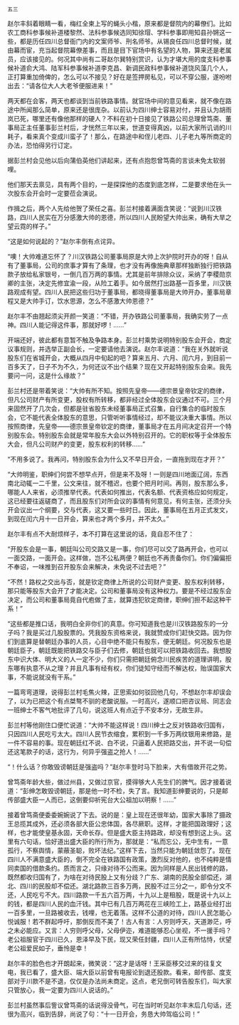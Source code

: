     五三 

   赵尔丰斜着眼睛一看，梅红全柬上写的蝇头小楷，原来都是督院内的幕僚们。比如农工商科参事候补道楼黎然、法科参事候选同知徐瑁、学科参事即用知县孙锵这一些，都是历任四川总督衙门内的文案师爷、刑名师爷。从锡良任四川总督时候，就由幕而宦，充当起督院幕僚差事，而且是目下官场中有名望的人物，算来还是老属员，应该接见的。何况其中尚有二哥赵尔巽特别赏识，认为才堪大用的度支科参事候补道俞大鸿、陆军科参事候补道李克昌、新调民政科参事候补道饶风藻几个人，正打算重加倚俾的，怎么可以不接见？好在是签押房私见，可以不穿公服，遂吩咐出去：“请各位大人大老爷便服进来！”

   两天都在会客，两天也都谈到当前铁路事情。就官场中间的意见看来，就不像在路途中所闻那么简单，原来还是很庞杂。以前认为四川绅士容易对付，并且认为胡雨岚已死，哪里还有像他那样的硬人？不料在初十日接见了铁路公司总理曾笃斋、董事局正主任董事彭兰村后，才恍然三年以来，世道变得真凶，以前大家所讥诮的川耗子，看来真个变成川蛮子了！那么，在路途中和侄儿老四、儿子老九等所商定的办法，恐怕得另行订定。

   据彭兰村会见他以后向蒲伯英他们讲起来，还有点抱怨曾笃斋的言谈未免太软弱哩。

   他们那天去禀见，具有两个目的，一是探探他的态度到底怎样，二是要求他在头一次股东会开会时一定要莅会演说。

   作揖之后，两个人先给他贺了荣任之喜。彭兰村接着满面含笑说：“说到川汉铁路，四川人民实在万分感激大帅的恩德，所以四川人民盼望大帅出来，确有大旱之望云霓的样子。”

   “这是如何说起的？”赵尔丰倒有点诧异。

   “噢！大帅难道忘怀了？川汉铁路公司董事局原是大帅上次护院时开办的呀！自从有了董事局，公司的庶事才算有了条理，也才没有再像施典章那样独断独行把铁路款子放给私家银号，一倒几百万两的事情。尤其是前年排除众议，采纳了李稷勋京卿的主张，决定先修宜渝一段，从险工着手。如今居然打出路基一百多里，川汉铁路观成有望。四川人民把这些归功于董事局，都晓得董事局是大帅开办，董事局章程又是大帅手订，饮水思源，怎么不感激大帅恩德？”

   赵尔丰不由翘起须尖开颜一笑道：“不错，开办铁路公司董事局，我确实劳了一点神。四川人能记得这件事，那就好啰！……”

   开端还好，彼此都有意暂不触及争路本身。彭兰村乘势说明特别股东会开会，商定议事规则，并选举正副会长，一定要请他去演说。赵尔丰说道：“我在关外就听说股东们在省城开会，大概从四月中旬起的吧？算来五月、六月、闰六月，到目前一百多天了，日子不为不久，为何还议不出个结果？现在又开起特别股东会来。我先要问一问，这是什么缘故？”

   彭兰村还是带着笑说：“大帅有所不知。按照先皇帝——德宗景皇帝钦定的商律，但凡公司财产有所变更，股权有所转移，都非经过全体股东会议通过不可。三个月来固然开了几次会，但都是驻省股东未经董事局正式召集，自行集合的临时股东会，它不能代表全体股东的意思，只管听听事情经过，却不能议决重大事情。所以按照商律，先皇帝——德宗景皇帝钦定的商律，董事局才在五月间决定召开一个特别股东会。特别股东会就是常年股东大会以外特别召开的。它的职权等于全体股东大会，但凡公司财产的变更，股东权利的转移……”

   “不用多说了。我再问，特别股东会为什么又不早日开会，一直拖到现在才开？”

   “大帅明鉴，职绅们何尝不想早点开，但是来不及呀！一则是四川地面辽阔，东西南北动辄一二千里，公文来往，就不稽迟，也要个把月时间。再则，股东那么多，哪能人人来省，必须推举代表。代表如何推出，代表名额、代表资格应如何规定，这已经要往返磋商了，而且股东们对所会议的事情有何意见，有何主张，还须分头开会议出一个纲要，交与代表，这又要一些时日。因此，董事局在五月正式发文，到现在闰六月十一日开会，算来也才两个多月，并不太久。”

   赵尔丰有点不大耐烦样子，本不打算在这里说的话，竟自忍不住了：

   “开股东会是一事，朝廷叫公司交路又是一事，你们尽可以交了路再开会，也可以一面交路，一面开会。这样做，岂不公私两便？朝廷也不再责备你们。你们偏偏拒不奉诏，一味推到召开股东会来解决，未免说不过去吧？”

   “不然！路权之交出与否，就是钦定商律上所说的公司财产变更、股东权利转移，那只能等股东大会开了才能决定。公司和董事局没有这种权力。要是不经过股东会决定，而公司和董事局竟自代庖做了主，就算违犯钦定商律，职绅们担不起这种干系！”

   “这些都是推口话，我明白全非你们的真意。你可知道我也是川汉铁路股东的一分子吗？我是买过几股股票的。凭我股东资格来说，我就赞成你们赶快交路。因为你们到底算是替朝廷办事的人员，心目中绝不能只有股东，便无朝廷。何况股东也是朝廷臣子，朝廷既能把铁路交与臣子们去修，朝廷也就可以把铁路收回去。我想股东中识大体、明大义的人一定不少，你们只需把朝廷俯念川民疾苦的道理讲明，股东哪有执意不从之理？并且凡事有经有权，你们徒知守经而不解达权，贻误国家大事，不能说就没有干系。”

   一篇弯弯道理，说得彭兰村毛焦火辣，正思索如何驳回他几句，不想赵尔丰却误会了，以为已把这个有点桀骜不驯的老酸说服。一时高兴，遂顺口把咨议局、同志会一班绅士不客气地批评了几句，说这班人有点近于不安本分，无故生非。

   彭兰村等他刚住口便忙说道：“大帅不能这样说！四川绅士之反对铁路收归国有，只因四川人民吃亏太大。四川人民节衣缩食，累积到一千多万两纹银用来修路，是一件不容易的事。现在朝廷红不说、白不说，只逼着人民把路交出，并不说一句偿还这笔款子的话，这行为，何异乎强盗之抢人！……”

   “！什么话？你敢毁谤朝廷是强盗吗？”赵尔丰登时马下脸来，大有借故开花之势。

   曾笃斋年龄大些，做过州县，又做过京官，摸得够大人先生们的脾气。因才接着说道：“彭绅怎敢毁谤朝廷，那是他一时不检，失了言。我知道彭绅要说的，只是邮传部盛大臣一人而已，这倒要仰祈宪台大公祖加以明察！……”

   接着曾笃斋便委委婉婉说了下去。说的是：皇上现在还很年幼，国家大事除了摄政王总揽其成外，还必须各部大臣公忠体国，各尽厥职。这样，才能把国政理好；这样，也才能使皇基永固，天命长存。但是盛大臣主持路政，却没有想到这上头。这里有六句话，恰好道出盛大臣的所行所为，那就是：“私而忘公，无中生有，一意孤行，不察舆情，蒙蔽圣聪，败坏法纪。”这样下去，当然只能为朝廷敛怨了。现在四川人不满意盛大臣的，倒不完全在铁路国有政策，激烈反对他的，也不纯粹是情同卖国的借款条约。质而言之，只缘对待不公而来。因为同样是人民出钱修的路，既然都收归国有了，为啥在对待民股上又有分歧？广东、湖南的民股全部偿还，湖北、四川的民股却不偿还。湖北路款三百多万两，民股不过三分之一，即令分文不还，人民吃亏不大。四川路款一千五六百万两，十九以上是租股，既是说十九以上的钱，都是四川人民的血汗钱。其中已有几百万两花在三峡险工上，路基业经打出一百多里，一旦路被收去，钱哩，也无着落。这样不公道的对待，四川人民怎能心悦诚服！若不群起呼吁，那倒反而不美了！古人有言：人穷则呼天，天道渺茫，呼之未必能应。又言：人穷则呼父母，父母伊迩，难道能够忍心坐视，不一援手吗？老公祖服官于四川已久，恩泽早及下民，现又荣任封疆，四川人正有所怙恃，伏望老公祖爱民如子，垂怜是幸！

   赵尔丰的脸色也才开朗起来，微笑说：“这才是话呀！王采臣移交过来的往复文电，我已看了，盛大臣、端大臣以前曾有电报论到退还股款。看来，邮传部、度支部对于川款不是不退，仅仅是办法尚未商定。这点，老兄倒可转告股东们，叫大家只管放心，我一定要为四川人说话的。”

   彭兰村虽然事后訾议曾笃斋的话说得没骨气，可在当时听见赵尔丰末后几句话，还很为高兴，临到告辞，尚说了句：“十一日开会，务恳大帅驾临公司！”

